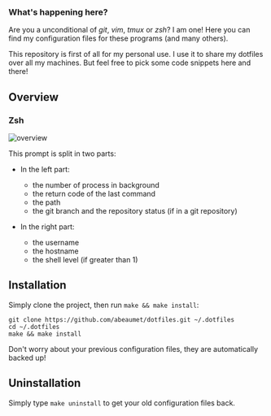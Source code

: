 ### What's happening here?

Are you a unconditional of _git_, _vim_, _tmux_ or _zsh_? I am one! Here you can
find my configuration files for these programs (and many others).

This repository is first of all for my personal use. I use it to share my
dotfiles over all my machines. But feel free to pick some code snippets here and
there!

## Overview

### Zsh

![overview](http://beaumet.me/dotfiles/images/overview.png)

This prompt is split in two parts:

- In the left part:

  * the number of process in background
  * the return code of the last command
  * the path
  * the git branch and the repository status (if in a git repository)

- In the right part:

  * the username
  * the hostname
  * the shell level (if greater than 1)

## Installation

Simply clone the project, then run `make && make install`:

    git clone https://github.com/abeaumet/dotfiles.git ~/.dotfiles
    cd ~/.dotfiles
    make && make install

Don't worry about your previous configuration files, they are automatically
backed up!

## Uninstallation

Simply type `make uninstall` to get your old configuration files back.

